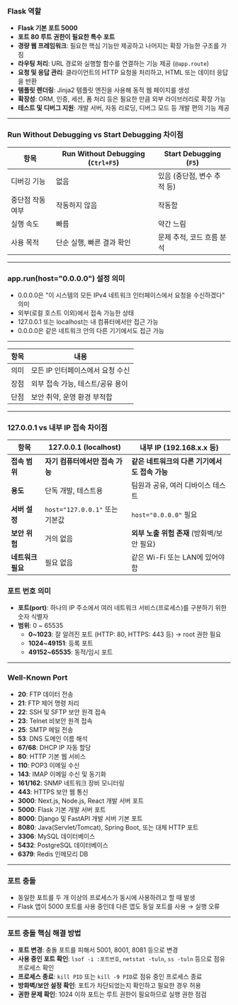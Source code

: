 ### Flask 역할
- **Flask 기본 포트 5000**
- **포트 80 루트 권한이 필요한 특수 포트**
- **경량 웹 프레임워크**: 필요한 핵심 기능만 제공하고 나머지는 확장 가능한 구조를 가짐
- **라우팅 처리**: URL 경로와 실행할 함수를 연결하는 기능 제공 (`@app.route`)
- **요청 및 응답 관리**: 클라이언트의 HTTP 요청을 처리하고, HTML 또는 데이터 응답을 반환
- **템플릿 렌더링**: Jinja2 템플릿 엔진을 사용해 동적 웹 페이지를 생성
- **확장성**: ORM, 인증, 세션, 폼 처리 등은 필요한 만큼 외부 라이브러리로 확장 가능
- **테스트 및 디버그 지원**: 개발 서버, 자동 리로딩, 디버그 모드 등 개발 편의 기능 제공

---
### Run Without Debugging vs Start Debugging 차이점

| 항목        | Run Without Debugging (`Ctrl+F5`) | Start Debugging (`F5`) |
| --------- | --------------------------------- | ---------------------- |
| 디버깅 기능    | 없음                                | 있음 (중단점, 변수 추적 등)      |
| 중단점 작동 여부 | 작동하지 않음                           | 작동함                    |
| 실행 속도     | 빠름                                | 약간 느림                  |
| 사용 목적     | 단순 실행, 빠른 결과 확인                   | 문제 추적, 코드 흐름 분석        |

---
### **app.run(host="0.0.0.0") 설정 의미**

- 0.0.0.0은 "이 시스템의 모든 IPv4 네트워크 인터페이스에서 요청을 수신하겠다" 의미
- 외부(로컬 호스트 이외)에서 접속 가능한 상태
- 127.0.0.1 또는 localhost는 내 컴퓨터에서만 접근 가능
- 0.0.0.0은 같은 네트워크 안의 다른 기기에서도 접근 가능

---

| 항목 | 내용                  |
| -- | ------------------- |
| 의미 | 모든 IP 인터페이스에서 요청 수신 |
| 장점 | 외부 접속 가능, 테스트/공유 용이 |
| 단점 | 보안 취약, 운영 환경 부적합    |

---

### 127.0.0.1 vs 내부 IP 접속 차이점

| 항목          | 127.0.0.1 (localhost)     | 내부 IP (192.168.x.x 등)       |
| ----------- | ------------------------- | --------------------------- |
| **접속 범위**   | **자기 컴퓨터에서만 접속 가능**       | **같은 네트워크의 다른 기기에서도 접속 가능** |
| **용도**      | 단독 개발, 테스트용               | 팀원과 공유, 여러 디바이스 테스트         |
| **서버 설정**   | `host="127.0.0.1"` 또는 기본값 | `host="0.0.0.0"` 필요         |
| **보안 위험**   | 거의 없음                     | **외부 노출 위험 존재** (방화벽/보안 필요) |
| **네트워크 필요** | 필요 없음                     | 같은 Wi-Fi 또는 LAN에 있어야 함      |


### 포트 번호 의미

- **포트(port)**: 하나의 IP 주소에서 여러 네트워크 서비스(프로세스)를 구분하기 위한 숫자 식별자
- **범위**: 0 ~ 65535
  - **0~1023**: 잘 알려진 포트 (HTTP: 80, HTTPS: 443 등) → root 권한 필요
  - **1024~49151**: 등록 포트
  - **49152~65535**: 동적/임시 포트

---

### Well-Known Port

- **20**: FTP 데이터 전송  
- **21**: FTP 제어 명령 처리  
- **22**: SSH 및 SFTP 보안 원격 접속  
- **23**: Telnet 비보안 원격 접속  
- **25**: SMTP 메일 전송  
- **53**: DNS 도메인 이름 해석  
- **67/68**: DHCP IP 자동 할당  
- **80**: HTTP 기본 웹 서비스  
- **110**: POP3 이메일 수신  
- **143**: IMAP 이메일 수신 및 동기화  
- **161/162**: SNMP 네트워크 장비 모니터링  
- **443**: HTTPS 보안 웹 통신  
- **3000**: Next.js, Node.js, React 개발 서버 포트  
- **5000**: Flask 기본 개발 서버 포트  
- **8000**: Django 및 FastAPI 개발 서버 기본 포트  
- **8080**: Java(Servlet/Tomcat), Spring Boot, 또는 대체 HTTP 포트  
- **3306**: MySQL 데이터베이스  
- **5432**: PostgreSQL 데이터베이스  
- **6379**: Redis 인메모리 DB  

---

### 포트 충돌

- 동일한 포트를 두 개 이상의 프로세스가 동시에 사용하려고 할 때 발생
- Flask 앱이 5000 포트를 사용 중인데 다른 앱도 동일 포트를 사용 → 실행 오류

---

### 포트 충돌 핵심 해결 방법

- **포트 변경**: 충돌 포트를 피해서 5001, 8001, 8081 등으로 변경
- **사용 중인 포트 확인**: `lsof -i :포트번호`, `netstat -tuln`, `ss -tuln` 등으로 점유 프로세스 확인
- **프로세스 종료**: `kill PID` 또는 `kill -9 PID`로 점유 중인 프로세스 종료
- **방화벽/보안 설정 확인**: 포트가 차단되었는지 확인하고 필요한 경우 허용
- **권한 문제 확인**: 1024 이하 포트는 루트 권한이 필요하므로 실행 권한 점검
